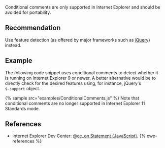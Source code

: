 Conditional comments are only supported in Internet Explorer and should be avoided for portability.


## Recommendation
Use feature detection (as offered by major frameworks such as [jQuery](http://jquery.com)) instead.


## Example
The following code snippet uses conditional comments to detect whether it is running on Internet Explorer 9 or newer. A better alternative would be to directly check for the desired features using, for instance, jQuery's `$.support` object.

{% sample src="examples/ConditionalComments.js" %}
Note that conditional comments are no longer supported in Internet Explorer 11 Standards mode.


## References
* Internet Explorer Dev Center: [@cc_on Statement (JavaScript)](http://web.archive.org/web/20121103072038/http://msdn.microsoft.com/en-us/library/ie/8ka90k2e(v=vs.94).aspx).
{% cwe-references %}
